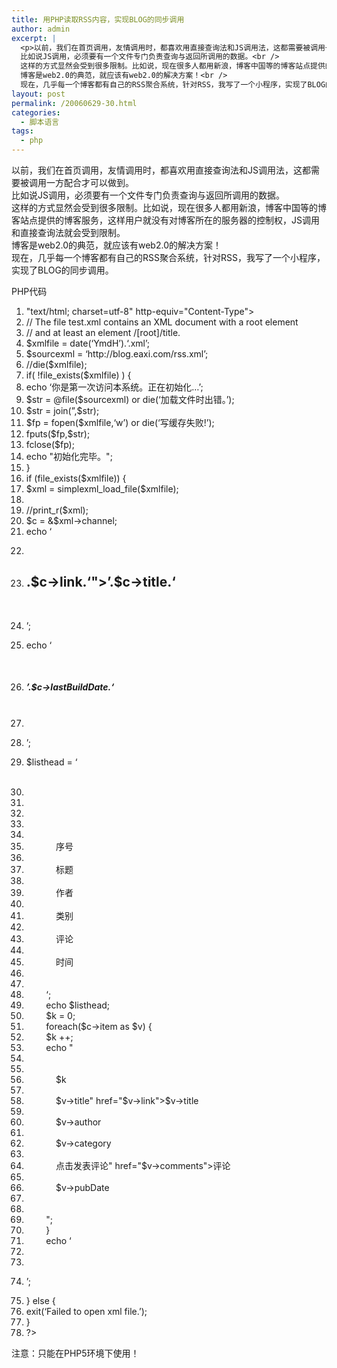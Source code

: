 ```yaml
---
title: 用PHP读取RSS内容，实现BLOG的同步调用
author: admin
excerpt: |
  <p>以前，我们在首页调用，友情调用时，都喜欢用直接查询法和JS调用法，这都需要被调用一方配合才可以做到。<br />
  比如说JS调用，必须要有一个文件专门负责查询与返回所调用的数据。<br />
  这样的方式显然会受到很多限制。比如说，现在很多人都用新浪，博客中国等的博客站点提供的博客服务，这样用户就没有对博客所在的服务器的控制权，JS调用和直接查询法就会受到限制。<br />
  博客是web2.0的典范，就应该有web2.0的解决方案！<br />
  现在，几乎每一个博客都有自己的RSS聚合系统，针对RSS，我写了一个小程序，实现了BLOG的...</p>
layout: post
permalink: /20060629-30.html
categories:
  - 脚本语言
tags:
  - php
---
```

以前，我们在首页调用，友情调用时，都喜欢用直接查询法和JS调用法，这都需要被调用一方配合才可以做到。  
比如说JS调用，必须要有一个文件专门负责查询与返回所调用的数据。  
这样的方式显然会受到很多限制。比如说，现在很多人都用新浪，博客中国等的博客站点提供的博客服务，这样用户就没有对博客所在的服务器的控制权，JS调用和直接查询法就会受到限制。  
博客是web2.0的典范，就应该有web2.0的解决方案！  
现在，几乎每一个博客都有自己的RSS聚合系统，针对RSS，我写了一个小程序，实现了BLOG的同步调用。

<div class="codeText">
  <div class="codeHead">
    PHP代码
  </div>
  
  <ol start="1" class="dp-c">
    <li class="alt">
      <span><span><meta&nbsp;content=</span><span class="string">"text/html;&nbsp;charset=utf-8"</span><span>&nbsp;http-equiv=</span><span class="string">"Content-Type"</span><span>>&nbsp;&nbsp;</span></span>
    </li>
    <li class="">
      <span><span class="comment">//&nbsp;The&nbsp;file&nbsp;test.xml&nbsp;contains&nbsp;an&nbsp;XML&nbsp;document&nbsp;with&nbsp;a&nbsp;root&nbsp;element</span><span>&nbsp;&nbsp;</span></span>
    </li>
    <li class="alt">
      <span><span class="comment">//&nbsp;and&nbsp;at&nbsp;least&nbsp;an&nbsp;element&nbsp;/[root]/title.</span><span>&nbsp;&nbsp;</span></span>
    </li>
    <li class="">
      <span><span class="vars">$xmlfile</span><span>&nbsp;=&nbsp;</span><span class="func">date</span><span>(</span><span class="string">&#8216;YmdH&#8217;</span><span>).</span><span class="string">&#8216;.xml&#8217;</span><span>;&nbsp;&nbsp;</span></span>
    </li>
    <li class="alt">
      <span><span class="vars">$sourcexml</span><span>&nbsp;=&nbsp;</span><span class="string">&#8216;http://blog.eaxi.com/rss.xml&#8217;</span><span>;&nbsp;&nbsp;</span></span>
    </li>
    <li class="">
      <span><span class="comment">//die($xmlfile);</span><span>&nbsp;&nbsp;</span></span>
    </li>
    <li class="alt">
      <span><span class="keyword">if</span><span>(&nbsp;!</span><span class="func">file_exists</span><span>(</span><span class="vars">$xmlfile</span><span>)&nbsp;)&nbsp;{&nbsp;&nbsp;</span></span>
    </li>
    <li class="">
      <span><span class="func">echo</span><span>&nbsp;</span><span class="string">&#8216;你是第一次访问本系统。正在初始化&#8230;&#8217;</span><span>;&nbsp;&nbsp;</span></span>
    </li>
    <li class="alt">
      <span><span class="vars">$str</span><span>&nbsp;=&nbsp;@file(</span><span class="vars">$sourcexml</span><span>)&nbsp;</span><span class="keyword">or</span><span>&nbsp;</span><span class="keyword">die</span><span>(</span><span class="string">&#8216;加载文件时出错。&#8217;</span><span>);&nbsp;&nbsp;</span></span>
    </li>
    <li class="">
      <span><span class="vars">$str</span><span>&nbsp;=&nbsp;join(</span><span class="string">&#8221;</span><span>,</span><span class="vars">$str</span><span>);&nbsp;&nbsp;</span></span>
    </li>
    <li class="alt">
      <span><span class="vars">$fp</span><span>&nbsp;=&nbsp;</span><span class="func">fopen</span><span>(</span><span class="vars">$xmlfile</span><span>,</span><span class="string">&#8216;w&#8217;</span><span>)&nbsp;</span><span class="keyword">or</span><span>&nbsp;</span><span class="keyword">die</span><span>(</span><span class="string">&#8216;写缓存失败!&#8217;</span><span>);&nbsp;&nbsp;</span></span>
    </li>
    <li class="">
      <span><span class="func">fputs</span><span>(</span><span class="vars">$fp</span><span>,</span><span class="vars">$str</span><span>);&nbsp;&nbsp;</span></span>
    </li>
    <li class="alt">
      <span>fclose(<span class="vars">$fp</span><span>);&nbsp;&nbsp;</span></span>
    </li>
    <li class="">
      <span><span class="func">echo</span><span>&nbsp;</span><span class="string">"初始化完毕。"</span><span>;&nbsp;&nbsp;</span></span>
    </li>
    <li class="alt">
      <span>}&nbsp;&nbsp;</span>
    </li>
    <li class="">
      <span><span class="keyword">if</span><span>&nbsp;(</span><span class="func">file_exists</span><span>(</span><span class="vars">$xmlfile</span><span>))&nbsp;{&nbsp;&nbsp;</span></span>
    </li>
    <li class="alt">
      <span><span class="vars">$xml</span><span>&nbsp;=&nbsp;simplexml_load_file(</span><span class="vars">$xmlfile</span><span>);&nbsp;&nbsp;</span></span>
    </li>
    <li class="">
      <span>&nbsp;&nbsp;</span>
    </li>
    <li class="alt">
      <span><span class="comment">//print_r($xml);</span><span>&nbsp;&nbsp;</span></span>
    </li>
    <li class="">
      <span><span class="vars">$c</span><span>&nbsp;=&nbsp;&</span><span class="vars">$xml</span><span>->channel;&nbsp;&nbsp;</span></span>
    </li>
    <li class="alt">
      <span><span class="func">echo</span><span>&nbsp;</span><span class="string">&#8216;</meta></span>&nbsp;</span>
    </li>
    <li class="">
      <span><span class="string"></code></p></span>&nbsp;</span>
    </li>
    <li class="alt">
      <span><span class="string"><h2><a&nbsp;title=""&nbsp;href="&#8217;</span><span>.</span><span class="vars">$c</span><span>->link.</span><span class="string">&#8216;">&#8217;</span><span>.</span><span class="vars">$c</span><span>->title.</span><span class="string">&#8216;</a></h2></span>&nbsp;</span>
    </li>
    <li class="">
      <span><span class="string"><p>&#8217;</span><span>;&nbsp;&nbsp;</span></span>
    </li>
    <li class="alt">
      <span><span class="func">echo</span><span>&nbsp;</span><span class="string">&#8216;</p></span>&nbsp;</span>
    </li>
    <li class="">
      <span><span class="string"><h5>&#8217;</span><span>.</span><span class="vars">$c</span><span>->lastBuildDate.</span><span class="string">&#8216;</h5></span>&nbsp;</span>
    </li>
    <li class="alt">
      <span><span class="string"><hr&nbsp;/></span>&nbsp;</span>
    </li>
    <li class="">
      <span><span class="string"><p>&#8217;</span><span>;&nbsp;&nbsp;</span></span>
    </li>
    <li class="alt">
      <span><span class="vars">$listhead</span><span>&nbsp;=&nbsp;</span><span class="string">&#8216;</p></span>&nbsp;</span>
    </li>
    <li class="">
      <span><span class="string"><table&nbsp;border="1"></span>&nbsp;</span>
    </li>
    <li class="alt">
      <span><span class="string">&nbsp;&nbsp;&nbsp;</span>&nbsp;</span>
    </li>
    <li class="">
      <span><span class="string">&nbsp;&nbsp;&nbsp;&nbsp;<tbody></span>&nbsp;</span>
    </li>
    <li class="alt">
      <span><span class="string">&nbsp;&nbsp;&nbsp;&nbsp;&nbsp;&nbsp;&nbsp;&nbsp;<tr></span>&nbsp;</span>
    </li>
    <li class="">
      <span><span class="string">&nbsp;&nbsp;&nbsp;&nbsp;&nbsp;&nbsp;&nbsp;&nbsp;&nbsp;&nbsp;&nbsp;</span>&nbsp;</span>
    </li>
    <li class="alt">
      <span><span class="string">&nbsp;&nbsp;&nbsp;&nbsp;&nbsp;&nbsp;&nbsp;&nbsp;&nbsp;&nbsp;&nbsp;&nbsp;<td>序号</td></span>&nbsp;</span>
    </li>
    <li class="">
      <span><span class="string">&nbsp;&nbsp;&nbsp;&nbsp;&nbsp;&nbsp;&nbsp;&nbsp;&nbsp;&nbsp;&nbsp;</span>&nbsp;</span>
    </li>
    <li class="alt">
      <span><span class="string">&nbsp;&nbsp;&nbsp;&nbsp;&nbsp;&nbsp;&nbsp;&nbsp;&nbsp;&nbsp;&nbsp;&nbsp;<td>标题</td></span>&nbsp;</span>
    </li>
    <li class="">
      <span><span class="string">&nbsp;&nbsp;&nbsp;&nbsp;&nbsp;&nbsp;&nbsp;&nbsp;&nbsp;&nbsp;&nbsp;</span>&nbsp;</span>
    </li>
    <li class="alt">
      <span><span class="string">&nbsp;&nbsp;&nbsp;&nbsp;&nbsp;&nbsp;&nbsp;&nbsp;&nbsp;&nbsp;&nbsp;&nbsp;<td>作者</td></span>&nbsp;</span>
    </li>
    <li class="">
      <span><span class="string">&nbsp;&nbsp;&nbsp;&nbsp;&nbsp;&nbsp;&nbsp;&nbsp;&nbsp;&nbsp;&nbsp;</span>&nbsp;</span>
    </li>
    <li class="alt">
      <span><span class="string">&nbsp;&nbsp;&nbsp;&nbsp;&nbsp;&nbsp;&nbsp;&nbsp;&nbsp;&nbsp;&nbsp;&nbsp;<td>类别</td></span>&nbsp;</span>
    </li>
    <li class="">
      <span><span class="string">&nbsp;&nbsp;&nbsp;&nbsp;&nbsp;&nbsp;&nbsp;&nbsp;&nbsp;&nbsp;&nbsp;</span>&nbsp;</span>
    </li>
    <li class="alt">
      <span><span class="string">&nbsp;&nbsp;&nbsp;&nbsp;&nbsp;&nbsp;&nbsp;&nbsp;&nbsp;&nbsp;&nbsp;&nbsp;<td>评论</td></span>&nbsp;</span>
    </li>
    <li class="">
      <span><span class="string">&nbsp;&nbsp;&nbsp;&nbsp;&nbsp;&nbsp;&nbsp;&nbsp;&nbsp;&nbsp;&nbsp;</span>&nbsp;</span>
    </li>
    <li class="alt">
      <span><span class="string">&nbsp;&nbsp;&nbsp;&nbsp;&nbsp;&nbsp;&nbsp;&nbsp;&nbsp;&nbsp;&nbsp;&nbsp;<td>时间</td></span>&nbsp;</span>
    </li>
    <li class="">
      <span><span class="string">&nbsp;&nbsp;&nbsp;&nbsp;&nbsp;&nbsp;&nbsp;&nbsp;&nbsp;&nbsp;&nbsp;</span>&nbsp;</span>
    </li>
    <li class="alt">
      <span><span class="string">&nbsp;&nbsp;&nbsp;&nbsp;&nbsp;&nbsp;&nbsp;&nbsp;</tr></span>&nbsp;</span>
    </li>
    <li class="">
      <span><span class="string">&nbsp;&nbsp;&nbsp;&nbsp;&nbsp;&nbsp;&nbsp;&nbsp;&#8216;</span><span>;&nbsp;&nbsp;</span></span>
    </li>
    <li class="alt">
      <span>&nbsp;&nbsp;&nbsp;&nbsp;&nbsp;&nbsp;&nbsp;&nbsp;<span class="func">echo</span><span>&nbsp;</span><span class="vars">$listhead</span><span>;&nbsp;&nbsp;</span></span>
    </li>
    <li class="">
      <span>&nbsp;&nbsp;&nbsp;&nbsp;&nbsp;&nbsp;&nbsp;&nbsp;<span class="vars">$k</span><span>&nbsp;=&nbsp;0;&nbsp;&nbsp;</span></span>
    </li>
    <li class="alt">
      <span>&nbsp;&nbsp;&nbsp;&nbsp;&nbsp;&nbsp;&nbsp;&nbsp;<span class="keyword">foreach</span><span>(</span><span class="vars">$c</span><span>->item&nbsp;</span><span class="keyword">as</span><span>&nbsp;</span><span class="vars">$v</span><span>)&nbsp;{&nbsp;&nbsp;</span></span>
    </li>
    <li class="">
      <span>&nbsp;&nbsp;&nbsp;&nbsp;&nbsp;&nbsp;&nbsp;&nbsp;<span class="vars">$k</span><span>&nbsp;++;&nbsp;&nbsp;</span></span>
    </li>
    <li class="alt">
      <span>&nbsp;&nbsp;&nbsp;&nbsp;&nbsp;&nbsp;&nbsp;&nbsp;<span class="func">echo</span><span>&nbsp;</span><span class="string">"</span>&nbsp;</span>
    </li>
    <li class="">
      <span><span class="string">&nbsp;&nbsp;&nbsp;&nbsp;&nbsp;&nbsp;&nbsp;&nbsp;<tr></span>&nbsp;</span>
    </li>
    <li class="alt">
      <span><span class="string">&nbsp;&nbsp;&nbsp;&nbsp;&nbsp;&nbsp;&nbsp;&nbsp;&nbsp;&nbsp;&nbsp;</span>&nbsp;</span>
    </li>
    <li class="">
      <span><span class="string">&nbsp;&nbsp;&nbsp;&nbsp;&nbsp;&nbsp;&nbsp;&nbsp;&nbsp;&nbsp;&nbsp;&nbsp;<td>$k</td></span>&nbsp;</span>
    </li>
    <li class="alt">
      <span><span class="string">&nbsp;&nbsp;&nbsp;&nbsp;&nbsp;&nbsp;&nbsp;&nbsp;&nbsp;&nbsp;&nbsp;</span>&nbsp;</span>
    </li>
    <li class="">
      <span><span class="string">&nbsp;&nbsp;&nbsp;&nbsp;&nbsp;&nbsp;&nbsp;&nbsp;&nbsp;&nbsp;&nbsp;&nbsp;<td><a&nbsp;title="</span><span class="vars">$v</span><span>->title</span><span class="string">"&nbsp;href="</span><span class="vars">$v</span><span>->link</span><span class="string">">$v->title</a></td></span>&nbsp;</span>
    </li>
    <li class="alt">
      <span><span class="string">&nbsp;&nbsp;&nbsp;&nbsp;&nbsp;&nbsp;&nbsp;&nbsp;&nbsp;&nbsp;&nbsp;</span>&nbsp;</span>
    </li>
    <li class="">
      <span><span class="string">&nbsp;&nbsp;&nbsp;&nbsp;&nbsp;&nbsp;&nbsp;&nbsp;&nbsp;&nbsp;&nbsp;&nbsp;<td>$v->author</td></span>&nbsp;</span>
    </li>
    <li class="alt">
      <span><span class="string">&nbsp;&nbsp;&nbsp;&nbsp;&nbsp;&nbsp;&nbsp;&nbsp;&nbsp;&nbsp;&nbsp;</span>&nbsp;</span>
    </li>
    <li class="">
      <span><span class="string">&nbsp;&nbsp;&nbsp;&nbsp;&nbsp;&nbsp;&nbsp;&nbsp;&nbsp;&nbsp;&nbsp;&nbsp;<td>$v->category</td></span>&nbsp;</span>
    </li>
    <li class="alt">
      <span><span class="string">&nbsp;&nbsp;&nbsp;&nbsp;&nbsp;&nbsp;&nbsp;&nbsp;&nbsp;&nbsp;&nbsp;</span>&nbsp;</span>
    </li>
    <li class="">
      <span><span class="string">&nbsp;&nbsp;&nbsp;&nbsp;&nbsp;&nbsp;&nbsp;&nbsp;&nbsp;&nbsp;&nbsp;&nbsp;<td><a&nbsp;title="</span><span>点击发表评论</span><span class="string">"&nbsp;href="</span><span class="vars">$v</span><span>->comments</span><span class="string">">评论</a></td></span>&nbsp;</span>
    </li>
    <li class="alt">
      <span><span class="string">&nbsp;&nbsp;&nbsp;&nbsp;&nbsp;&nbsp;&nbsp;&nbsp;&nbsp;&nbsp;&nbsp;</span>&nbsp;</span>
    </li>
    <li class="">
      <span><span class="string">&nbsp;&nbsp;&nbsp;&nbsp;&nbsp;&nbsp;&nbsp;&nbsp;&nbsp;&nbsp;&nbsp;&nbsp;<td>$v->pubDate</td></span>&nbsp;</span>
    </li>
    <li class="alt">
      <span><span class="string">&nbsp;&nbsp;&nbsp;&nbsp;&nbsp;&nbsp;&nbsp;&nbsp;&nbsp;&nbsp;&nbsp;</span>&nbsp;</span>
    </li>
    <li class="">
      <span><span class="string">&nbsp;&nbsp;&nbsp;&nbsp;&nbsp;&nbsp;&nbsp;&nbsp;</tr></span>&nbsp;</span>
    </li>
    <li class="alt">
      <span><span class="string">&nbsp;&nbsp;&nbsp;&nbsp;&nbsp;&nbsp;&nbsp;&nbsp;"</span><span>;&nbsp;&nbsp;</span></span>
    </li>
    <li class="">
      <span>&nbsp;&nbsp;&nbsp;&nbsp;&nbsp;&nbsp;&nbsp;&nbsp;}&nbsp;&nbsp;</span>
    </li>
    <li class="alt">
      <span>&nbsp;&nbsp;&nbsp;&nbsp;&nbsp;&nbsp;&nbsp;&nbsp;<span class="func">echo</span><span>&nbsp;</span><span class="string">&#8216;</span>&nbsp;</span>
    </li>
    <li class="">
      <span><span class="string">&nbsp;&nbsp;&nbsp;&nbsp;</tbody></span>&nbsp;</span>
    </li>
    <li class="alt">
      <span><span class="string"></table></span>&nbsp;</span>
    </li>
    <li class="">
      <span><span class="string"><p>&#8217;</span><span>;&nbsp;&nbsp;</span></span>
    </li>
    <li class="alt">
      <span>}&nbsp;<span class="keyword">else</span><span>&nbsp;{&nbsp;&nbsp;</span></span>
    </li>
    <li class="">
      <span><span class="func">exit</span><span>(</span><span class="string">&#8216;Failed&nbsp;to&nbsp;open&nbsp;xml&nbsp;file.&#8217;</span><span>);&nbsp;&nbsp;</span></span>
    </li>
    <li class="alt">
      <span>}&nbsp;&nbsp;</span>
    </li>
    <li class="">
      <span>?>&nbsp;&nbsp;</span>
    </li>
  </ol>
</div>

注意：只能在PHP5环境下使用！</p>